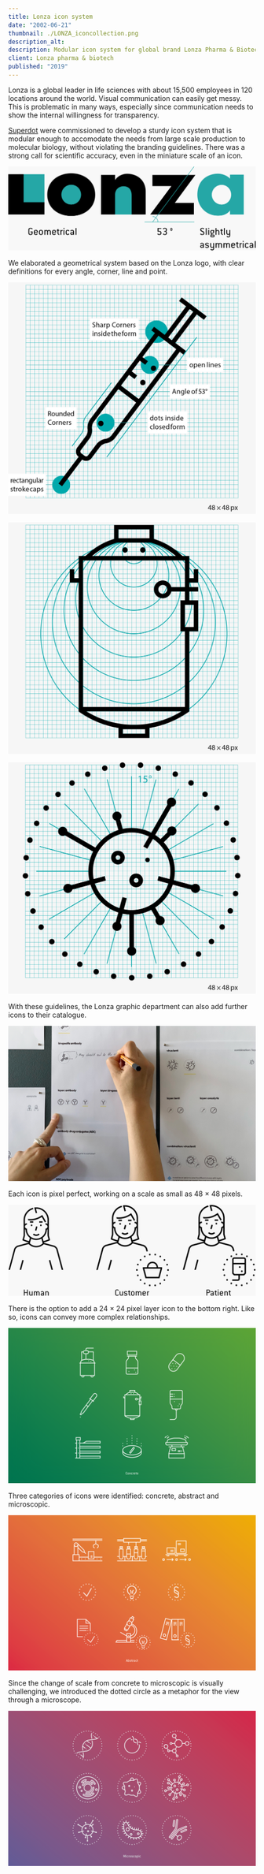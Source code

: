 ```yaml
---
title: Lonza icon system
date: "2002-06-21"
thumbnail: ./LONZA_iconcollection.png
description_alt:
description: Modular icon system for global brand Lonza Pharma & Biotech – a project created with the lovely folks from superdot.studio.
client: Lonza pharma & biotech
published: "2019"
---
```


Lonza is a global leader in life sciences with about 15,500 employees in 120 locations around the world. Visual communication can easily get messy. This is problematic in many ways, especially since communication needs to show the internal willingness for transparency.

[Superdot](https://www.superdot.studio/) were commissioned to develop a sturdy icon system that is modular enough to accomodate the needs from large scale production to molecular biology, without violating the branding guidelines. There was a strong call for scientific accuracy, even in the miniature scale of an icon.

<div class="kg-nopointer">

![Lonza logo analysis](LONZA_logo-analysis.png)

</div>

We elaborated a geometrical system based on the Lonza logo, with clear definitions for every angle, corner, line and point.

<div class="kg-nopointer">

![Lonza construction syringe](./LONZA_construction_syringe.png)

</div>

<div class="kg-nopointer">

![Lonza construction tank](./LONZA_construction_tank.png)

</div>

<div class="kg-nopointer">

![Lonza construction virus](LONZA_construction_virus.png)

</div>

With these guidelines, the Lonza graphic department can also add further icons to their catalogue.

<div class="kg-card kg-image-card kg-width-wide kg-nopointer">

![Lonza sketching](./LONZA_sketches.jpg)

</div>

Each icon is pixel perfect, working on a scale as small as 48 × 48 pixels.

<div class="kg-nopointer">

![Lonza person](./LONZA_person.png)

</div>

There is the option to add a 24 × 24 pixel layer icon to the bottom right. Like so, icons can convey more complex relationships.

<div class="kg-nopointer">

![Lonza concrete examples](./LONZA_concrete.png)

</div>

Three categories of icons were identified: concrete, abstract and microscopic.

<div class="kg-nopointer">

![Lonza abstract examples](./LONZA_abstract.png)

</div>

Since the change of scale from concrete to microscopic is visually challenging, we introduced the dotted circle as a metaphor for the view through a microscope.

<div class="kg-nopointer">

![Lonza microscopic examples](./LONZA_microscopic.png)

</div>
